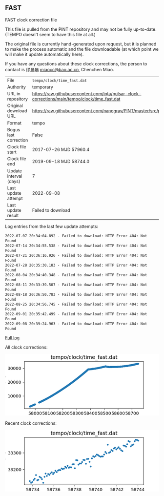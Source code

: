 
## FAST

FAST clock correction file

This file is pulled from the PINT repository and may not be fully up-to-date.
(TEMPO doesn't seem to have this file at all.)

The original file is currently hand-generated upon request, but it is
planned to make the process automatic and the file downloadable (at
which point we will make it update automatically here).

If you have any questions about these clock corrections, the person
to contact is 缪晨晨 <miaocc@bao.ac.cn>, Chenchen Miao.

|     |     |
|:--- |:--- |
| File | `tempo/clock/time_fast.dat` |
| Authority | temporary |
| URL in repository | <https://raw.githubusercontent.com/ipta/pulsar-clock-corrections/main/tempo/clock/time_fast.dat> |
| Original download URL | <https://raw.githubusercontent.com/nanograv/PINT/master/src/pint/data/runtime/time_fast.dat> |
| Format | tempo |
| Bogus last correction | False |
| Clock file start | 2017-07-26 MJD 57960.4 |
| Clock file end | 2019-09-18 MJD 58744.0 |
| Update interval (days) | 7 |
| Last update attempt | 2022-09-08 |
| Last update result | Failed to download |

Log entries from the last few update attempts:
```
2022-07-07 20:34:04.892 - Failed to download: HTTP Error 404: Not Found
2022-07-14 20:34:55.538 - Failed to download: HTTP Error 404: Not Found
2022-07-21 20:36:16.926 - Failed to download: HTTP Error 404: Not Found
2022-07-28 20:35:30.183 - Failed to download: HTTP Error 404: Not Found
2022-08-04 20:34:40.348 - Failed to download: HTTP Error 404: Not Found
2022-08-11 20:33:39.507 - Failed to download: HTTP Error 404: Not Found
2022-08-18 20:36:50.783 - Failed to download: HTTP Error 404: Not Found
2022-08-25 20:34:56.745 - Failed to download: HTTP Error 404: Not Found
2022-09-01 20:35:42.499 - Failed to download: HTTP Error 404: Not Found
2022-09-08 20:39:24.963 - Failed to download: HTTP Error 404: Not Found
```
[Full log](https://raw.githubusercontent.com/ipta/pulsar-clock-corrections/main/log/tempo/clock/time_fast.dat.log)


All clock corrections:

![plot of all clock corrections](time_fast.dat.png "All corrections")

Recent clock corrections:

![plot of recent clock corrections](time_fast.dat.short.png "Recent corrections")

